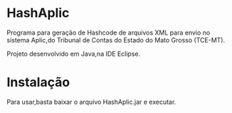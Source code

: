 # HashAplic

Programa para geração de Hashcode de arquivos XML para envio no sistema Aplic,do Tribunal de Contas do Estado do Mato Grosso (TCE-MT). 

Projeto desenvolvido em Java,na IDE Eclipse.

# Instalação
Para usar,basta baixar o arquivo HashAplic.jar e executar.


